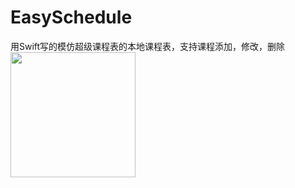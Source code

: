 # EasySchedule
用Swift写的模仿超级课程表的本地课程表，支持课程添加，修改，删除
<img src="http://ac-yexes4xq.clouddn.com/a735dadcee67cb66.png"  width="200" />